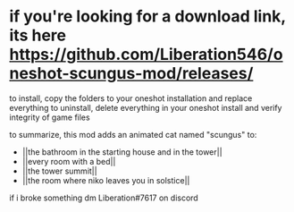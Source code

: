 # if you're looking for a download link, its here https://github.com/Liberation546/oneshot-scungus-mod/releases/

to install, copy the folders to your oneshot installation and replace everything
to uninstall, delete everything in your oneshot install and verify integrity of game files

to summarize, this mod adds an animated cat named "scungus" to:
- ||the bathroom in the starting house and in the tower||
- ||every room with a bed||
- ||the tower summit||
- ||the room where niko leaves you in solstice||

if i broke something dm Liberation#7617 on discord
